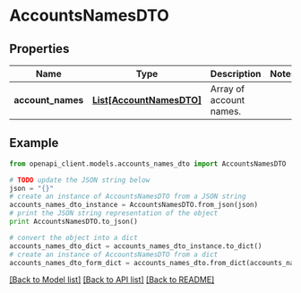 # AccountsNamesDTO


## Properties

Name | Type | Description | Notes
------------ | ------------- | ------------- | -------------
**account_names** | [**List[AccountNamesDTO]**](AccountNamesDTO.md) | Array of account names. | 

## Example

```python
from openapi_client.models.accounts_names_dto import AccountsNamesDTO

# TODO update the JSON string below
json = "{}"
# create an instance of AccountsNamesDTO from a JSON string
accounts_names_dto_instance = AccountsNamesDTO.from_json(json)
# print the JSON string representation of the object
print AccountsNamesDTO.to_json()

# convert the object into a dict
accounts_names_dto_dict = accounts_names_dto_instance.to_dict()
# create an instance of AccountsNamesDTO from a dict
accounts_names_dto_form_dict = accounts_names_dto.from_dict(accounts_names_dto_dict)
```
[[Back to Model list]](../README.md#documentation-for-models) [[Back to API list]](../README.md#documentation-for-api-endpoints) [[Back to README]](../README.md)


